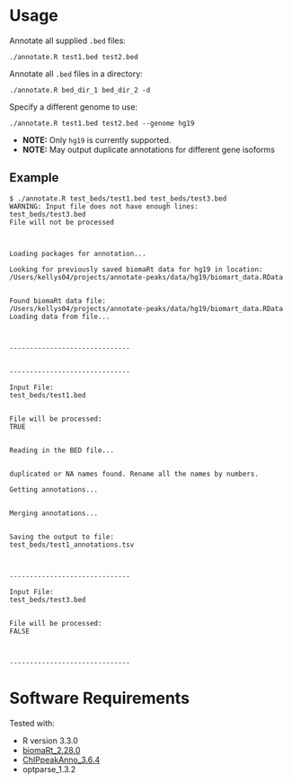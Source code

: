 # Usage
Annotate all supplied `.bed` files:
```
./annotate.R test1.bed test2.bed
```

Annotate all `.bed` files in a directory:
```
./annotate.R bed_dir_1 bed_dir_2 -d
```

Specify a different genome to use:
```
./annotate.R test1.bed test2.bed --genome hg19
```
- __NOTE:__ Only `hg19` is currently supported.
- __NOTE:__ May output duplicate annotations for different gene isoforms

## Example

```
$ ./annotate.R test_beds/test1.bed test_beds/test3.bed
WARNING: Input file does not have enough lines:
test_beds/test3.bed
File will not be processed



Loading packages for annotation...

Looking for previously saved biomaRt data for hg19 in location:
/Users/kellys04/projects/annotate-peaks/data/hg19/biomart_data.RData


Found biomaRt data file:
/Users/kellys04/projects/annotate-peaks/data/hg19/biomart_data.RData
Loading data from file...



------------------------------


------------------------------

Input File:
test_beds/test1.bed


File will be processed:
TRUE


Reading in the BED file...


duplicated or NA names found. Rename all the names by numbers.

Getting annotations...


Merging annotations...


Saving the output to file:
test_beds/test1_annotations.tsv



------------------------------

Input File:
test_beds/test3.bed


File will be processed:
FALSE



------------------------------
```

# Software Requirements
Tested with:
- R version 3.3.0
- [biomaRt_2.28.0](https://bioconductor.org/packages/release/bioc/html/biomaRt.html)
- [ChIPpeakAnno_3.6.4](https://bioconductor.org/packages/release/bioc/html/ChIPpeakAnno.html)
- optparse_1.3.2
